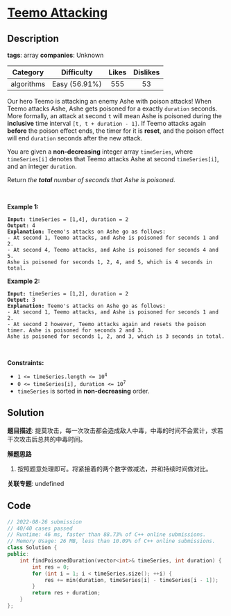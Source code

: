 # [Teemo Attacking](https://leetcode.com/problems/teemo-attacking/description/)

## Description

**tags**: array
**companies**: Unknown

|  Category  |  Difficulty   | Likes | Dislikes |
| :--------: | :-----------: | :---: | :------: |
| algorithms | Easy (56.91%) |  555  |    53    |

<p>Our hero Teemo is attacking an enemy Ashe with poison attacks! When Teemo attacks Ashe, Ashe gets poisoned for a exactly <code>duration</code> seconds. More formally, an attack at second <code>t</code> will mean Ashe is poisoned during the <strong>inclusive</strong> time interval <code>[t, t + duration - 1]</code>. If Teemo attacks again <strong>before</strong> the poison effect ends, the timer for it is <strong>reset</strong>, and the poison effect will end <code>duration</code> seconds after the new attack.</p>

<p>You are given a <strong>non-decreasing</strong> integer array <code>timeSeries</code>, where <code>timeSeries[i]</code> denotes that Teemo attacks Ashe at second <code>timeSeries[i]</code>, and an integer <code>duration</code>.</p>

<p>Return <em>the <strong>total</strong> number of seconds that Ashe is poisoned</em>.</p>

<p>&nbsp;</p>
<p><strong>Example 1:</strong></p>

<pre><code><strong>Input:</strong> timeSeries = [1,4], duration = 2
<strong>Output:</strong> 4
<strong>Explanation:</strong> Teemo&#39;s attacks on Ashe go as follows:
- At second 1, Teemo attacks, and Ashe is poisoned for seconds 1 and 2.
- At second 4, Teemo attacks, and Ashe is poisoned for seconds 4 and 5.
Ashe is poisoned for seconds 1, 2, 4, and 5, which is 4 seconds in total.</code></pre>

<p><strong>Example 2:</strong></p>

<pre><code><strong>Input:</strong> timeSeries = [1,2], duration = 2
<strong>Output:</strong> 3
<strong>Explanation:</strong> Teemo&#39;s attacks on Ashe go as follows:
- At second 1, Teemo attacks, and Ashe is poisoned for seconds 1 and 2.
- At second 2 however, Teemo attacks again and resets the poison timer. Ashe is poisoned for seconds 2 and 3.
Ashe is poisoned for seconds 1, 2, and 3, which is 3 seconds in total.</code></pre>

<p>&nbsp;</p>
<p><strong>Constraints:</strong></p>

<ul>
  <li><code>1 &lt;= timeSeries.length &lt;= 10<sup>4</sup></code></li>
  <li><code>0 &lt;= timeSeries[i], duration &lt;= 10<sup>7</sup></code></li>
  <li><code>timeSeries</code> is sorted in <strong>non-decreasing</strong> order.</li>
</ul>

## Solution

**题目描述**: 提莫攻击，每一次攻击都会造成敌人中毒，中毒的时间不会累计，求若干次攻击后总共的中毒时间。

**解题思路**

1. 按照题意处理即可。将紧接着的两个数字做减法，并和持续时间做对比。

**关联专题**: undefined

## Code

```cpp
// 2022-08-26 submission
// 40/40 cases passed
// Runtime: 46 ms, faster than 88.73% of C++ online submissions.
// Memory Usage: 26 MB, less than 10.09% of C++ online submissions.
class Solution {
public:
    int findPoisonedDuration(vector<int>& timeSeries, int duration) {
        int res = 0;
        for (int i = 1; i < timeSeries.size(); ++i) {
            res += min(duration, timeSeries[i] - timeSeries[i - 1]);
        }
        return res + duration;
    }
};
```
